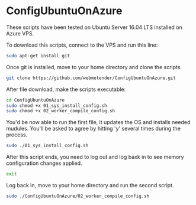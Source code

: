 # ConfigUbuntuOnAzure
These scripts have been tested on Ubuntu Server 16.04 LTS installed on Azure VPS.

To download this scripts, connect to the VPS and run this line:
```bash
sudo apt-get install git
```
Once git is installed, move to your home directory and clone the scripts.
```bash
git clone https://github.com/webmetender/ConfigUbuntuOnAzure.git
```
After file download, make the scripts executable:
```bash
cd ConfigUbuntuOnAzure
sudo chmod +x 01_sys_install_config.sh
sudo chmod +x 02_worker_compile_config.sh
```
You'd be now able to run the first file, it updates the OS and installs needed mudules.
You'll be asked to agree by hitting 'y' several times during the process.
```bash
sudo ./01_sys_install_config.sh
```
After this script ends, you need to log out and log baxk in to see memory configuration changes applied.
```bash
exit
```
Log back in, move to your home directory and run the second script.
```bash
sudo ./ConfigUbuntuOnAzure/02_worker_compile_config.sh
```
